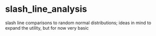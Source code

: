 # slash_line_analysis
slash line comparisons to random normal distributions; ideas in mind to expand the utility, but for now very basic
